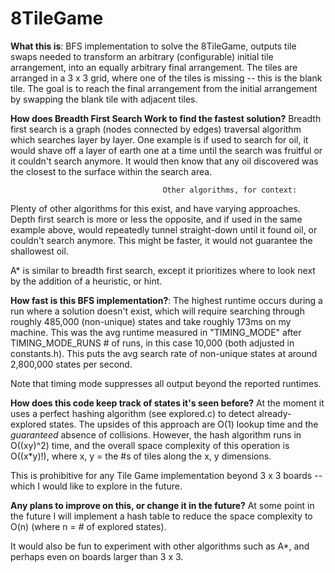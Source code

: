 # 8TileGame
**What this is**: 
BFS implementation to solve the 8TileGame, outputs tile swaps needed to transform
an arbitrary (configurable) initial tile arrangement, into an equally arbitrary final arrangement.
The tiles are arranged in a 3 x 3 grid, where one of the tiles is missing -- this is the blank tile.
The goal is to reach the final arrangement from the initial arrangement by swapping the blank tile 
with adjacent tiles.
              
**How does Breadth First Search Work to find the fastest solution?**
 Breadth first search is a graph (nodes connected by edges) traversal algorithm which searches layer 
by layer. One example is if used to search for oil, it would shave off a layer of earth one at a 
time until the search was fruitful or it couldn't search anymore. It would then know that any oil 
discovered was the closest to the surface within the search area.

                                      Other algorithms, for context:
Plenty of other algorithms for this exist, and have varying approaches. Depth first search is more or less the opposite, and if used in the same example above, would repeatedly tunnel straight-down until it found oil, or couldn't search anymore. This might be faster, it would not guarantee the shallowest oil.

A* is similar to breadth first search, except it prioritizes where to look next by the addition of 
a heuristic, or hint. 

**How fast is this BFS implementation?**: 
The highest runtime occurs during a run where a solution doesn't exist, which will require                  searching through roughly 485,000 (non-unique) states and take roughly 173ms on my machine. 
This was the avg runtime measured in "TIMING_MODE" after TIMING_MODE_RUNS # of runs, in this case                 10,000 (both adjusted in constants.h). This puts the avg search rate of non-unique states at around 
2,800,000 states per second. 

Note that timing mode suppresses all output beyond the reported runtimes.
              

**How does this code keep track of states it's seen before?**
At the moment it uses a perfect hashing algorithm (see explored.c) to detect already-explored states.
The upsides of this approach are O(1) lookup time and the *guaranteed* absence of collisions.
However, the hash algorithm runs in O((xy)^2) time, and the overall space complexity of this operation is O((x*y)!), where x, y = the #s of tiles along the x, y dimensions.

This is prohibitive for any Tile Game implementation beyond 3 x 3 boards -- which I would like to explore in the future.

**Any plans to improve on this, or change it in the future?**
At some point in the future I will implement a hash table to reduce the space complexity
to O(n) (where n = # of explored states). 

It would also be fun to experiment with other algorithms such as A*, and perhaps even on boards larger than 3 x 3.  


